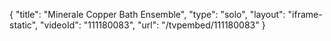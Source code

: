 {
    "title": "Minerale Copper Bath Ensemble",
    "type": "solo",
    "layout": "iframe-static",
    "videoId": "111180083",
    "url": "\/tvpembed\/111180083"
}